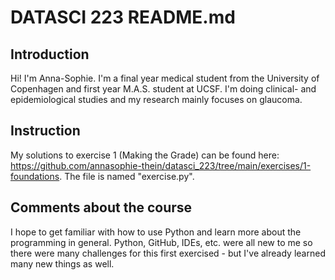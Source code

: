 # DATASCI 223 README.md

## Introduction
Hi! I'm Anna-Sophie. I'm a final year medical student from the University of Copenhagen and first year M.A.S. student at UCSF. I'm doing clinical- and epidemiological studies and my research mainly focuses on glaucoma.

## Instruction
My solutions to exercise 1 (Making the Grade) can be found here: https://github.com/annasophie-thein/datasci_223/tree/main/exercises/1-foundations. The file is named "exercise.py".

## Comments about the course
I hope to get familiar with how to use Python and learn more about the programming in general. Python, GitHub, IDEs, etc. were all new to me so there were many challenges for this first exercised - but I've already learned many new things as well. 
